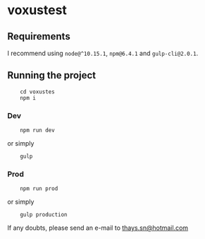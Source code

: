 # voxustest

## Requirements


I recommend using `node@^10.15.1`, `npm@6.4.1` and `gulp-cli@2.0.1`.


## Running the project

```
	cd voxustes
	npm i
```

### Dev

```
	npm run dev
```
or simply

```
	gulp
```

### Prod

```
	npm run prod
```
or simply
```
	gulp production
```

If any doubts, please send an e-mail to thays.sn@hotmail.com
